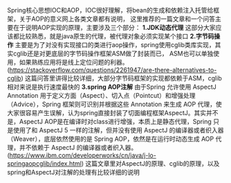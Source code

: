Spring核心思想IOC和AOP，IOC很好理解，将bean的生成和依赖注入托管给框架，关于AOP的意义网上各类文章都有说明，
这里推荐的一篇文章和一个问答主要在于说明AOP实现的原理，主要涉及三个部分：
    **1.JDK动态代理** 这部分大家应该都比较熟悉，就是java原生的代理，被代理对象必须实现某个接口
    **2.字节码操作** 主要是为了对没有实现接口的类进行aop操作，spring使用cglib类库实现，其实cglib还是对更底层的字节码操作框架ASM做了封装而已，
ASM也可以单独使用，如果熟练应用将是线上定位问题的利器。
(https://stackoverflow.com/questions/2261947/are-there-alternatives-to-cglib)
这篇问答里讲得比较详细，大部分字节码框架的实现都依赖于ASM，cglib相对来说是执行速度最快的
    **3.spring AOP注解** 由于Spring 允许使用 AspectJ Annotation 用于定义方面（Aspect）、切入点（Pointcut）和增强处理（Advice），Spring 
框架则可识别并根据这些 Annotation 来生成 AOP 代理，使大家很容易产生误解，认为spring直接封装了切面编程框架AspectJ。其实并不是，AspectJ
 AOP是在编译时对class进行增强，本质上是静态代理，Spring 只是使用了和 AspectJ 5 一样的注解，但并没有使用 AspectJ 的编译器或者织入器
 （Weaver），底层依然使用的是 Spring AOP，依然是在运行时动态生成 AOP 代理，并不依赖于 AspectJ 的编译器或者织入器。
(https://www.ibm.com/developerworks/cn/java/j-lo-springaopcglib/index.html)
这篇文章里对AspectJ的原理、cglib的原理，以及spring和AspectJ对注解的处理有比较详细的说明
